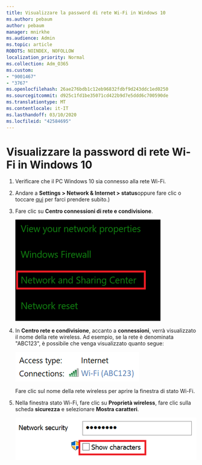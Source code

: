 ```yaml
---
title: Visualizzare la password di rete Wi-Fi in Windows 10
ms.author: pebaum
author: pebaum
manager: mnirkhe
ms.audience: Admin
ms.topic: article
ROBOTS: NOINDEX, NOFOLLOW
localization_priority: Normal
ms.collection: Adm_O365
ms.custom:
- "9001467"
- "3767"
ms.openlocfilehash: 26ae276bdb1c12eb96832fdbf9d243ddc1ed0250
ms.sourcegitcommit: d925c1fd1be35071cd422b9d7e5ddd6c700590de
ms.translationtype: MT
ms.contentlocale: it-IT
ms.lasthandoff: 03/10/2020
ms.locfileid: "42584695"
---
```

# <a name="view-wi-fi-network-password-in-windows-10"></a>Visualizzare la password di rete Wi-Fi in Windows 10

1. Verificare che il PC Windows 10 sia connesso alla rete Wi-Fi.

2. Andare a **Settings > Network & Internet > status**oppure fare clic o toccare [qui](ms-settings:network?activationSource=GetHelp) per farci prendere subito.)

3. Fare clic su **Centro connessioni di rete e condivisione**.

    ![Centro rete e condivisione.](media/network-sharing-center.png)

4. In **Centro rete e condivisione**, accanto a **connessioni**, verrà visualizzato il nome della rete wireless. Ad esempio, se la rete è denominata "ABC123", è possibile che venga visualizzato quanto segue:

    ![Connessioni di rete.](media/network-connections.png)

    Fare clic sul nome della rete wireless per aprire la finestra di stato Wi-Fi. 

5. Nella finestra stato Wi-Fi, fare clic su **Proprietà wireless**, fare clic sulla scheda **sicurezza** e selezionare **Mostra caratteri**.

    ![Mostra caratteri password Wi-Fi.](media/show-password-characters.png)

